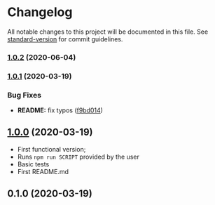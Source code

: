 # Changelog

All notable changes to this project will be documented in this file. See [standard-version](https://github.com/conventional-changelog/standard-version) for commit guidelines.

### [1.0.2](https://github.com/actions/container-toolkit-template/compare/v1.0.1...v1.0.2) (2020-06-04)

### [1.0.1](https://github.com/actions/container-toolkit-template/compare/v1.0.0...v1.0.1) (2020-03-19)


### Bug Fixes

* **README:** fix typos ([f9bd014](https://github.com/actions/container-toolkit-template/commit/f9bd0143176a4d24328948b9010f7b79e4309f82))

## [1.0.0](https://github.com/actions/container-toolkit-template/compare/v0.1.0...v1.0.0) (2020-03-19)

- First functional version;
- Runs `npm run SCRIPT` provided by the user
- Basic tests
- First README.md

## 0.1.0 (2020-03-19)
